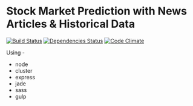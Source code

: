 # Stock Market Prediction with News Articles & Historical Data 
[![Build Status](https://img.shields.io/travis/maael/stock-market-prediction.svg)](https://travis-ci.org/maael/stock-market-prediction)
[![Dependencies Status](https://img.shields.io/david/maael/stock-market-prediction.svg)](https://david-dm.org/maael/stock-market-prediction)
[![Code Climate](https://img.shields.io/codeclimate/github/maael/stock-market-prediction.svg)](https://codeclimate.com/github/maael/stock-market-prediction)

Using -
- node
- cluster
- express
- jade
- sass
- gulp
